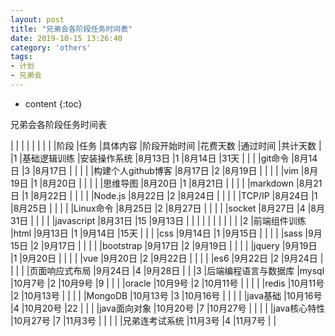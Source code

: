 ```yaml
---
layout: post
title: "兄弟会各阶段任务时间表"
date: 2019-10-15 13:26:40
category: 'others'
tags:
- 计划
- 兄弟会
---
```

* content
{:toc}

兄弟会各阶段任务时间表
















|								|						|					|				|			|			|			|
|阶段							|任务					|具体内容			|阶段开始时间	|花费天数	|通过时间	|共计天数	|
|1								|基础逻辑训练			|安装操作系统		|8月13日		|1			|8月14日	|31天		|
|								|						|git命令			|8月14日		|3			|8月17日	|			|
|								|						|构建个人github博客	|8月17日		|2			|8月19日	|			|
|								|						|vim				|8月19日		|1			|8月20日	|			|
|								|						|思维导图			|8月20日		|1			|8月21日	|			|
|								|						|markdown			|8月21日		|1			|8月22日	|			|
|								|						|Node.js			|8月22日		|2			|8月24日	|			|
|								|						|TCP/IP				|8月24日		|1			|8月25日	|			|
|								|						|Linux命令			|8月25日		|2			|8月27日	|			|
|								|						|socket				|8月27日		|4			|8月31日	|			|
|								|						|javascript			|8月31日		|15			|9月13日	|			|
|								|						|					|				|			|			|			|
|2								|前端组件训练			|html				|9月13日		|1			|9月14日	|15天		|
|								|						|css				|9月14日		|1			|9月15日	|			|
|								|						|sass				|9月15日		|2			|9月17日	|			|
|								|						|bootstrap			|9月17日		|2			|9月19日	|			|
|								|						|jquery				|9月19日		|1			|9月20日	|			|
|								|						|vue				|9月20日		|2			|9月22日	|			|
|								|						|es6				|9月22日		|2			|9月24日	|			|
|								|						|页面响应式布局		|9月24日		|4			|9月28日	|			|
|3								|后端编程语言与数据库	|mysql				|10月7号		|2			|10月9号	|9			|
|								|						|oracle				|10月9号		|2			|10月11号	|			|
|								|						|redis				|10月11号		|2			|10月13号	|			|
|								|						|MongoDB			|10月13号		|3			|10月16号	|			|
|								|						|java基础			|10月16号		|4			|10月20号	|22			|
|								|						|java面向对象		|10月20号		|7			|10月27号	|			|
|								|						|java核心特性		|10月27号		|7			|11月3号	|			|
|								|						|兄弟连考试系统		|11月3号		|4			|11月7号	|			|






